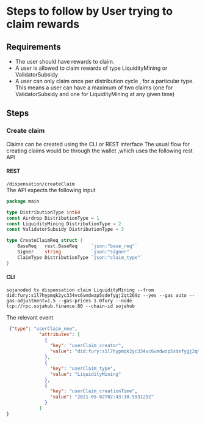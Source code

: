 # Steps to follow by User trying to claim rewards

## Requirements
- The user should have rewards to claim.
- A user is allowed to claim rewards of type LiquidityMining or ValidatorSubsidy
- A user can only claim once per distribution cycle , for a particular type. This means a user can have a maximum of two claims (one for ValidatorSubsidy and one for LiquidityMining at any given time)

## Steps
### Create claim
Claims can be created using the CLI or REST interface 
The usual flow for creating claims would be through the wallet ,which uses the following rest API
#### REST
```/dispensation/createClaim```  
The API expects the following input
```go
package main

type DistributionType int64
const Airdrop DistributionType = 1
const LiquidityMining DistributionType = 2
const ValidatorSubsidy DistributionType = 3

type CreateClaimReq struct {
	BaseReq   rest.BaseReq     `json:"base_req"`
	Signer    string           `json:"signer"`
	ClaimType DistributionType `json:"claim_type"`   
}
```


#### CLI
```shell
sojanoded tx dispensation claim LiquidityMining --from did:fury:s1l7hypmqk2yc334vc6vmdwzp5sdefygj2qt269z --yes --gas auto --gas-adjustment=1.5 --gas-prices 1.0fury --node tcp://rpc.sojahub.finance:80 --chain-id sojahub
```

The relevant event 
```json
 {"type": "userClaim_new",
            "attributes": [
              {
                "key": "userClaim_creator",
                "value": "did:fury:s1l7hypmqk2yc334vc6vmdwzp5sdefygj2qt269z"
              },
              {
                "key": "userClaim_type",
                "value": "LiquidityMining"
              },
              {
                "key": "userClaim_creationTime",
                "value": "2021-05-02T02:43:10.593125Z"
              }
            ]
}

```